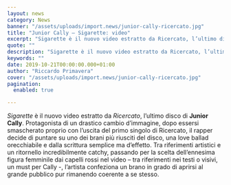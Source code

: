 ```yaml
---
layout: news
category: News
banner: "/assets/uploads/import.news/junior-cally-ricercato.jpg"
title: "Junior Cally – Sigarette: video"
excerpt: "Sigarette è il nuovo video estratto da Ricercato, l’ultimo disco di Junior Cally. Protagonista di un drastico cambio d’immagine, dopo essersi smascherato proprio con l’uscita del primo singolo di Ricercato, il rapper decide di puntare su uno dei brani più riusciti del disco, una love ballad orecchiabile e dalla scrittura semplice ma d’effetto. Tra riferimenti [&hellip"
quote: ""
description: "Sigarette è il nuovo video estratto da Ricercato, l’ultimo disco di Junior Cally. Protagonista di un drastico cambio d’immagine, dopo essersi smascherato proprio con l’uscita del primo singolo di Ricercato, il rapper decide di puntare su uno dei brani più riusciti del disco, una love ballad orecchiabile e dalla scrittura semplice ma d’effetto. Tra riferimenti [&hellip"
keywords: ""
date: 2019-10-21T00:00:00.000+01:00
author: "Riccardo Primavera"
cover: "/assets/uploads/import.news/junior-cally-ricercato.jpg"
pagination:
  enabled: true

---
```


_Sigarette_ è il nuovo video estratto da _Ricercato_, l’ultimo disco di **Junior Cally**. Protagonista di un drastico cambio d’immagine, dopo essersi smascherato proprio con l’uscita del primo singolo di Ricercato, il rapper decide di puntare su uno dei brani più riusciti del disco, una love ballad orecchiabile e dalla scrittura semplice ma d’effetto. Tra riferimenti artistici e un ritornello incredibilmente catchy, passando per la scelta dell’ennesima figura femminile dai capelli rossi nel video – tra riferimenti nei testi o visivi, un must per Cally -, l’artista confeziona un brano in grado di aprirsi al grande pubblico pur rimanendo coerente a se stesso.